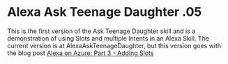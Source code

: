 # Alexa Ask Teenage Daughter .05

This is the first version of the Ask Teenage Daughter skill and is a demonstration of using Slots and multiple Intents in an Alexa Skill. The current version is at AlexaAskTeenageDaughter, but this version goes with the blog post [Alexa on Azure: Part 3 - Adding Slots](http://intranoggin.com/Blog/February-2017/Alexa-on-Azure-Part-3-Adding-Slots.aspx "Alexa on Azure: Part 3 - Adding Slots")
